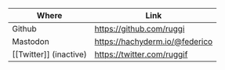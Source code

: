 | Where                  | Link                           |
| ---------------------- | ------------------------------ |
| Github                 | https://github.com/ruggi       |
| Mastodon               | https://hachyderm.io/@federico |
| [[Twitter]] (inactive) | https://twitter.com/ruggif     |